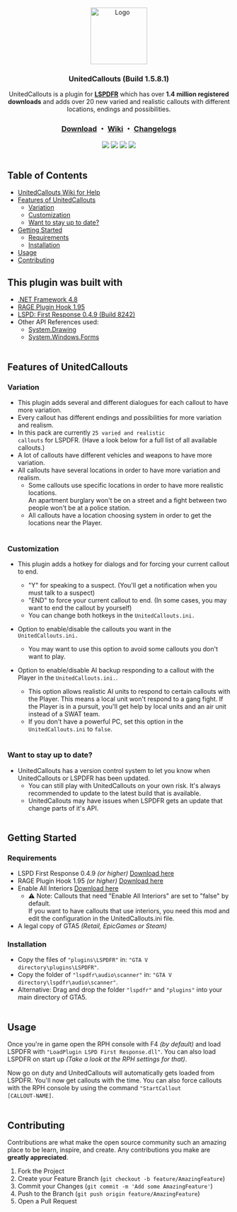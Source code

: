<!-- PROJECT LOGO -->
<br />
<p align="center">
  <a href="https://github.com/sEbi3/UnitedCallouts">
    <img src="Logos/UnitedCallouts.png" alt="Logo" width="128" height="128">
  </a>
<h3 align="center">UnitedCallouts (Build 1.5.8.1)</h3>
  <p align="center">UnitedCallouts is a plugin for <a href="https://www.lcpdfr.com/lspdfr/index/"><strong>LSPDFR</strong></a> which has over <strong>1.4 million registered downloads</strong> and adds over 20 new varied and realistic callouts with different locations, endings and possibilities.
    <br/>
    <h3 align="center">
  <b><a href="https://www.lcpdfr.com/downloads/gta5mods/scripts/20730-unitedcallouts-robbery-drugs-burglary-more/">Download</a></b> ・
  <a href="https://github.com/sEbi3/UnitedCallouts/wiki">Wiki</a> ・
  <a href="https://github.com/sEbi3/UnitedCallouts/releases">Changelogs</a>
</h3>
    <div align="center">
  <img src="https://img.shields.io/github/downloads/sebi3/UnitedCallouts/total"/>
  <img src="https://img.shields.io/github/release/sebi3/UnitedCallouts"/>
  <img src="https://img.shields.io/github/repo-size/sEbi3/UnitedCallouts"/>
  <img src="https://img.shields.io/github/stars/sEbi3/UnitedCallouts"/>
</div>
        <br/>
  </p>
</p>

<!-- TABLE OF CONTENTS -->
## Table of Contents
* [UnitedCallouts Wiki for Help](https://github.com/sEbi3/UnitedCallouts/wiki)
* [Features of UnitedCallouts](#features-of-unitedcallouts)
  * [Variation](#variation)
  * [Customization](#customization)
  * [Want to stay up to date?](#want-to-stay-up-to-date)
* [Getting Started](#getting-started)
  * [Requirements](#requirements)
  * [Installation](#installation)
* [Usage](#usage)
* [Contributing](#contributing)

## This plugin was built with
* <a href="https://dotnet.microsoft.com/en-us/download/dotnet-framework/net48">.NET Framework 4.8</a>
* <a href="https://www.nuget.org/packages/RagePluginHook#readme-body-tab">RAGE Plugin Hook 1.95</a>
* <a href="https://www.lcpdfr.com/downloads/gta5mods/g17media/7792-lspd-first-response/">LSPD: First Response 0.4.9 (Build 8242)</a>
* Other API References used:
  * <a href="https://learn.microsoft.com/en-us/dotnet/api/system.drawing?view=netframework-4.8">System.Drawing</a><br>
  * <a href="https://learn.microsoft.com/en-us/dotnet/api/system.windows.forms?view=netframework-4.8">System.Windows.Forms</a><br><br>

<!-- FEATURES OF UNITEDCALLOUTS -->
## Features of UnitedCallouts

### Variation 
* This plugin adds several and different dialogues for each callout to have more variation.<br>
* Every callout has different endings and possibilities for more variation and realism.<br>
* In this pack are currently <code>25 varied and realistic callouts</code> for LSPDFR. (Have a look below for a full list of all available callouts.)<br>
* A lot of callouts have different vehicles and weapons to have more variation.<br>
* All callouts have several locations in order to have more variation and realism.<br>
  * Some callouts use specific locations in order to have more realistic locations.<br>
    An apartment burglary won't be on a street and a fight between two people won't be at a police station.<br>
  * All callouts have a location choosing system in order to get the locations near the Player.<br><br>
  
### Customization
* This plugin adds a hotkey for dialogs and for forcing your current callout to end.<br>
  * "Y" for speaking to a suspect. (You'll get a notification when you must talk to a suspect)<br>
  * "END" to force your current callout to end. (In some cases, you may want to end the callout by yourself)<br>
  * You can change both hotkeys in the <code>UnitedCallouts.ini.</code><br>

* Option to enable/disable the callouts you want in the <code>UnitedCallouts.ini.</code><br>
  * You may want to use this option to avoid some callouts you don't want to play.<br>

* Option to enable/disable AI backup responding to a callout with the Player in the <code>UnitedCallouts.ini.</code>.<br>
  * This option allows realistic AI units to respond to certain callouts with the Player. This means a local unit won't respond to a gang fight.
    If the Player is in a pursuit, you'll get help by local units and an air unit instead of a SWAT team.<br>
  * If you don't have a powerful PC, set this option in the <code>UnitedCallouts.ini</code> to <code>false</code>.<br><br>
  
### Want to stay up to date?
* UnitedCallouts has a version control system to let you know when UnitedCallouts or LSPDFR has been updated.<br>
  * You can still play with UnitedCallouts on your own risk. It's always recommended to update to the latest build that is available.<br>
  * UnitedCallouts may have issues when LSPDFR gets an update that change parts of it's API.<br><br>


<!-- GETTING STARTED -->
## Getting Started

### Requirements
* LSPD First Response 0.4.9 <i>(or higher)</i> <a href="https://www.lcpdfr.com/files/file/7792-lspd-first-response">Download here</a>
* RAGE Plugin Hook 1.95 <i>(or higher)</i> <a href="https://ragepluginhook.net/Downloads.aspx">Download here</a>
* Enable All Interiors <a href="https://www.gta5-mods.com/scripts/enable-all-interiors-wip">Download here</a><br>
  * ⚠️ Note: Callouts that need "Enable All Interiors" are set to "false" by default.<br>
   If you want to have callouts that use interiors, you need this mod and edit the configuration in the UnitedCallouts.ini file.
* A legal copy of GTA5 <i>(Retail, EpicGames or Steam)</i><br>

### Installation

* Copy the files of <code>"plugins\LSPDFR"</code> in: <code>"GTA V directory\plugins\LSPDFR"</code>.<br>
* Copy the folder of <code>"lspdfr\audio\scanner"</code> in: <code>"GTA V directory\lspdfr\audio\scanner"</code>.<br>
* Alternative: Drag and drop the folder <code>"lspdfr"</code> and <code>"plugins"</code> into your main directory of GTA5.<br><br>

## Usage

Once you're in game open the RPH console with F4 <i>(by default)</i> and load LSPDFR with <code>"LoadPlugin LSPD First Response.dll"</code>. 
You can also load LSPDFR on start up <i>(Take a look at the RPH settings for that)</i>.

Now go on duty and UnitedCallouts will automatically gets loaded from LSPDFR. 
You'll now get callouts with the time. You can also force callouts with the RPH console by using the command <code>"StartCallout [CALLOUT-NAME]</code>.<br><br>

<!-- CONTRIBUTING -->
## Contributing

Contributions are what make the open source community such an amazing place to be learn, inspire, and create. Any contributions you make are **greatly appreciated**. 

1. Fork the Project
2. Create your Feature Branch (`git checkout -b feature/AmazingFeature`)
3. Commit your Changes (`git commit -m 'Add some AmazingFeature'`)
4. Push to the Branch (`git push origin feature/AmazingFeature`)
5. Open a Pull Request<br><br>
